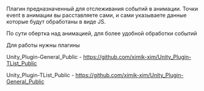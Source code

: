 Плагин предназначенный для отслеживания событий в анимации.
Точки event в анимации вы расставляете сами, и сами указываете данные которые будут обработаны в виде JS.

По сути обертка над анимацией, для более удобной обработки событий

Для работы нужны плагины

Unity_Plugin-General_Public - https://github.com/ximik-xim/Unity_Plugin-TList_Public

Unity_Plugin-TList_Public - https://github.com/ximik-xim/Unity_Plugin-General_Public
